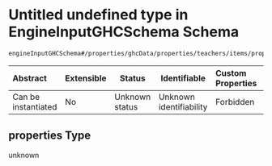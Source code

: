 # Untitled undefined type in EngineInputGHCSchema Schema

```txt
engineInputGHCSchema#/properties/ghcData/properties/teachers/items/properties/settings/items/properties/incompatibilities/properties
```




| Abstract            | Extensible | Status         | Identifiable            | Custom Properties | Additional Properties | Access Restrictions | Defined In                                                         |
| :------------------ | ---------- | -------------- | ----------------------- | :---------------- | --------------------- | ------------------- | ------------------------------------------------------------------ |
| Can be instantiated | No         | Unknown status | Unknown identifiability | Forbidden         | Allowed               | none                | [ghc.schema.json\*](../out/ghc.schema.json "open original schema") |

## properties Type

unknown

